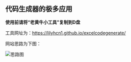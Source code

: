## 代码生成器的极多应用

**使用前请将“老黄牛小工具”复制到D盘**

工具网址为：https://lilyhcn1.github.io/excelcodegenerate/

网站思路为下图：

![思路图](http://r34.cc/Uploads/lilyupload/h1qieBuJHEQamdC.jpg)

